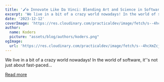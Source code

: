 ```yaml
---
title: '🖌️⚙️ Innovate Like Da Vinci: Blending Art and Science in Software Development'
excerpt: 'We live in a bit of a crazy world nowadays! In the world of software, it''s not just about fast-paced...'
date: '2023-12-12'
coverImage: 'https://res.cloudinary.com/practicaldev/image/fetch/s--4hcXmZcj--/c_imagga_scale,f_auto,fl_progressive,h_420,q_auto,w_1000/https://dev-to-uploads.s3.amazonaws.com/uploads/articles/3flwqxt6vz8l9wjz4h1o.jpg'
author:
  name: Koders
  picture: "assets/blog/authors/koders.png"
ogImage:
  url: 'https://res.cloudinary.com/practicaldev/image/fetch/s--4hcXmZcj--/c_imagga_scale,f_auto,fl_progressive,h_420,q_auto,w_1000/https://dev-to-uploads.s3.amazonaws.com/uploads/articles/3flwqxt6vz8l9wjz4h1o.jpg'
---
```


We live in a bit of a crazy world nowadays! In the world of software, it''s not just about fast-paced...

[Read more](https://dev.to/kiselitza/innovate-like-da-vinci-blending-art-and-science-in-software-development-2b20)
